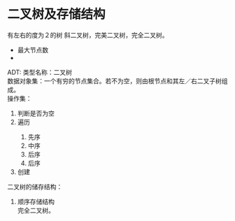 # 二叉树及存储结构
有左右的度为２的树
斜二叉树，完美二叉树，完全二叉树。

<ul>
<li>最大节点数</li>
<li></li>
</ul>

ADT:
类型名称：二叉树  
数据对象集：一个有穷的节点集合。若不为空，则由根节点和其左／右二叉子树组成。  
操作集：  
<ol>
<li>判断是否为空</li>
<li>遍历</li>
<ol>
<li>先序</li>
<li>中序</li>
<li>后序</li>
<li>后序</li>
</ol>
<li>创建</li>
</ol>

二叉树的储存结构：
<ol>
<li>顺序存储结构</li>
完全二叉树。  

</ol>